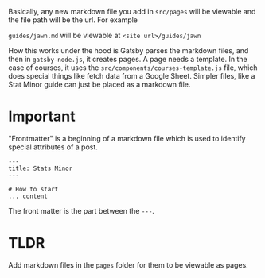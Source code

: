 Basically, any new markdown file you add in `src/pages` will be viewable and the file path will be the url. For example

`guides/jawn.md` will be viewable at `<site url>/guides/jawn`

How this works under the hood is Gatsby parses the markdown files, and then in `gatsby-node.js`, it creates pages. A page needs
a template. In the case of courses, it uses the `src/components/courses-template.js` file, which does special things like fetch
data from a Google Sheet. Simpler files, like a Stat Minor guide can just be placed as a markdown file.

# Important

"Frontmatter" is a beginning of a markdown file which is used to identify special attributes of a post.

```
---
title: Stats Minor
---

# How to start
... content
```

The front matter is the part between the `---`.

# TLDR

Add markdown files in the `pages` folder for them to be viewable as pages.
